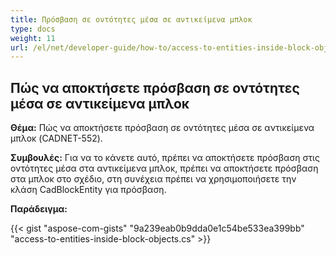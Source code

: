 ```yaml
---
title: Πρόσβαση σε οντότητες μέσα σε αντικείμενα μπλοκ
type: docs
weight: 11
url: /el/net/developer-guide/how-to/access-to-entities-inside-block-objects/
---
```


## **Πώς να αποκτήσετε πρόσβαση σε οντότητες μέσα σε αντικείμενα μπλοκ**

**Θέμα:** Πώς να αποκτήσετε πρόσβαση σε οντότητες μέσα σε αντικείμενα μπλοκ (CADNET-552).

**Συμβουλές:** Για να το κάνετε αυτό, πρέπει να αποκτήσετε πρόσβαση στις οντότητες μέσα στα αντικείμενα μπλοκ, πρέπει να αποκτήσετε πρόσβαση στα μπλοκ στο σχέδιο, στη συνέχεια πρέπει να χρησιμοποιήσετε την κλάση CadBlockEntity για πρόσβαση.

**Παράδειγμα:**

{{< gist "aspose-com-gists" "9a239eab0b9dda0e1c54be533ea399bb" "access-to-entities-inside-block-objects.cs" >}}
